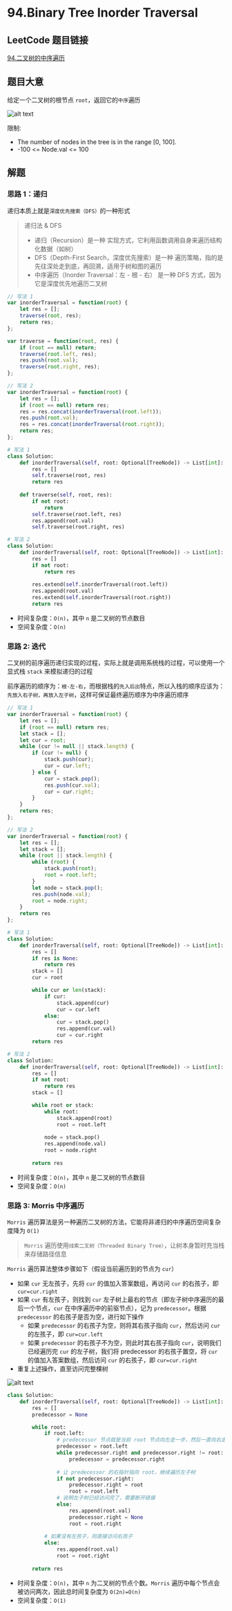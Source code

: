 # 94.Binary Tree Inorder Traversal

## LeetCode 题目链接

[94.二叉树的中序遍历](https://leetcode.cn/problems/binary-tree-inorder-traversal/)

## 题目大意

给定一个二叉树的根节点 `root`，返回它的`中序`遍历

![alt text](images/example94.png)

限制:
- The number of nodes in the tree is in the range [0, 100].
- -100 <= Node.val <= 100

## 解题

### 思路 1：递归

递归本质上就是`深度优先搜索（DFS）`的一种形式

> 递归法 & DFS
> - 递归（Recursion）是一种 实现方式，它利用函数调用自身来遍历结构化数据（如树）
> - DFS（Depth-First Search，深度优先搜索）是一种 遍历策略，指的是 先往深处走到底，再回溯，适用于树和图的遍历
> - 中序遍历（Inorder Traversal：左 - 根 - 右） 是一种 DFS 方式，因为它是深度优先地遍历二叉树

```js
// 写法 1
var inorderTraversal = function(root) {
    let res = [];
    traverse(root, res);
    return res;
};

var traverse = function(root, res) {
    if (root == null) return;
    traverse(root.left, res);
    res.push(root.val);
    traverse(root.right, res);
};

// 写法 2
var inorderTraversal = function(root) {
    let res = [];
    if (root == null) return res;
    res = res.concat(inorderTraversal(root.left));
    res.push(root.val);
    res = res.concat(inorderTraversal(root.right));
    return res;
};
```
```python
# 写法 1
class Solution:
    def inorderTraversal(self, root: Optional[TreeNode]) -> List[int]:
        res = []
        self.traverse(root, res)
        return res
    
    def traverse(self, root, res):
        if not root:
            return
        self.traverse(root.left, res)
        res.append(root.val)
        self.traverse(root.right, res)

# 写法 2
class Solution:
    def inorderTraversal(self, root: Optional[TreeNode]) -> List[int]:
        res = []
        if not root:
            return res
            
        res.extend(self.inorderTraversal(root.left))
        res.append(root.val)
        res.extend(self.inorderTraversal(root.right))
        return res
```

- 时间复杂度：`O(n)`，其中 `n` 是二叉树的节点数目
- 空间复杂度：`O(n)`

### 思路 2: 迭代

二叉树的前序遍历递归实现的过程，实际上就是调用系统栈的过程，可以使用一个显式栈 `stack` 来模拟递归的过程

前序遍历的顺序为：`根-左-右`，而根据栈的`先入后出`特点，所以入栈的顺序应该为：`先放入右子树，再放入左子树`，这样可保证最终遍历顺序为中序遍历顺序

```js
// 写法 1
var inorderTraversal = function(root) {
    let res = [];
    if (root == null) return res;
    let stack = [];
    let cur = root;
    while (cur != null || stack.length) {
        if (cur != null) {
            stack.push(cur);
            cur = cur.left;
        } else {
            cur = stack.pop();
            res.push(cur.val);
            cur = cur.right;
        }
    } 
    return res;
};

// 写法 2
var inorderTraversal = function(root) {
    let res = [];
    let stack = [];
    while (root || stack.length) { 
        while (root) {
            stack.push(root); 
            root = root.left; 
        }
        let node = stack.pop(); 
        res.push(node.val); 
        root = node.right; 
    }
    return res
};
```
```python
# 写法 1
class Solution:
    def inorderTraversal(self, root: Optional[TreeNode]) -> List[int]:
        res = []
        if res is None:
            return res
        stack = []
        cur = root

        while cur or len(stack):
            if cur:
                stack.append(cur)
                cur = cur.left
            else:
                cur = stack.pop()
                res.append(cur.val)
                cur = cur.right
        return res

# 写法 2
class Solution:
    def inorderTraversal(self, root: Optional[TreeNode]) -> List[int]:
        res = []
        if not root:             
            return res
        stack = []

        while root or stack:       
            while root:
                stack.append(root)  
                root = root.left   
            
            node = stack.pop()     
            res.append(node.val)   
            root = node.right     
            
        return res
```

- 时间复杂度：`O(n)`，其中 `n` 是二叉树的节点数目
- 空间复杂度：`O(n)`

### 思路 3: Morris 中序遍历
  
`Morris` 遍历算法是另一种遍历二叉树的方法，它能将非递归的中序遍历空间复杂度降为 `O(1)`

> `Morris` 遍历使用`线索二叉树（Threaded Binary Tree）`，让树本身暂时充当栈来存储路径信息

`Morris` 遍历算法整体步骤如下（假设当前遍历到的节点为 `cur`）
- 如果 `cur` 无左孩子，先将 `cur` 的值加入答案数组，再访问 `cur` 的右孩子，即 `cur=cur.right`
- 如果 `cur` 有左孩子，则找到 `cur` 左子树上最右的节点（即左子树中序遍历的最后一个节点，`cur` 在中序遍历中的前驱节点），记为 `predecessor`。根据 `predecessor` 的右孩子是否为空，进行如下操作
  - 如果 `predecessor` 的右孩子为空，则将其右孩子指向 `cur`，然后访问 `cur` 的左孩子，即 `cur=cur.left`
  - 如果 `predecessor` 的右孩子不为空，则此时其右孩子指向 `cur`，说明我们已经遍历完 `cur` 的左子树，我们将 predecessor 的右孩子置空，将 `cur` 的值加入答案数组，然后访问 `cur` 的右孩子，即 `cur=cur.right`
- 重复上述操作，直至访问完整棵树

![alt text](https://github.com/donnapersonal/picx-images-hosting/raw/master/morris.13lwj1eaxs.webp)

```python
class Solution:
    def inorderTraversal(self, root: Optional[TreeNode]) -> List[int]:
        res = []
        predecessor = None

        while root:
            if root.left:
                # predecessor 节点就是当前 root 节点向左走一步，然后一直向右走至无法走为止
                predecessor = root.left
                while predecessor.right and predecessor.right != root:
                    predecessor = predecessor.right
                
                # 让 predecessor 的右指针指向 root，继续遍历左子树
                if not predecessor.right:
                    predecessor.right = root
                    root = root.left
                # 说明左子树已经访问完了，需要断开链接
                else:
                    res.append(root.val)
                    predecessor.right = None
                    root = root.right
                
            # 如果没有左孩子，则直接访问右孩子
            else:
                res.append(root.val)
                root = root.right
        
        return res
```

- 时间复杂度：`O(n)`，其中 `n` 为二叉树的节点个数。`Morris` 遍历中每个节点会被访问两次，因此总时间复杂度为 `O(2n)=O(n)`
- 空间复杂度：`O(1)`